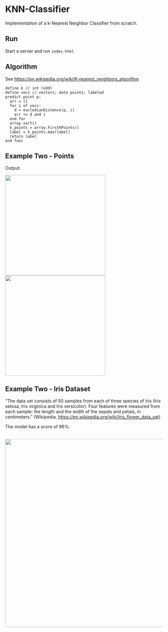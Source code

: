 # KNN-Classifier

Implementation of a k-Nearest Neighbor Classifier from scratch.

## Run
Start a server and run `index.html`

## Algorithm

See https://en.wikipedia.org/wiki/K-nearest_neighbors_algorithm 

```
define k // int (odd)
define vecs // vectors; data points; labeled
predict point p:
  arr = []
  for i of vecs:
    d = eucledianDistance(p, i)
    arr += d and i
  end for
  array.sort()
  k_points = array.FirstKPoints()
  label = k_points.max(label)
  return label
end func   
```

## Example Two - Points

Output: <br>

<img src="https://github.com/moritzmitterdorfer/KNN-Classifier/blob/master/imgs/img_1.png" width="320">
<img src="https://github.com/moritzmitterdorfer/KNN-Classifier/blob/master/imgs/img_2.png" width="320">

## Example Two - Iris Dataset

"The data set consists of 50 samples from each of three species of Iris (Iris setosa, Iris virginica and Iris versicolor). Four features were measured from each sample: the length and the width of the sepals and petals, in centimeters." (Wikipedia, https://en.wikipedia.org/wiki/Iris_flower_data_set)

The model has a score of 96%.

<br>

<img src="https://github.com/moritzmitterdorfer/KNN-Classifier/blob/master/imgs/img_3.png" width="600">
